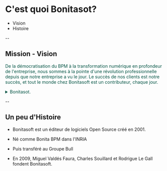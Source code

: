 # C'est quoi Bonitasot?

* Vision <!-- .element: class="fragment fade-in-then-semi-out" -->
* Histoire <!-- .element: class="fragment fade-in-then-semi-out" -->

--

## Mission - Vision
<p style="color:#035444;">De la démocratisation du BPM à la transformation numérique en profondeur de l'entreprise, nous sommes à la pointe d'une révolution professionnelle depuis que notre entreprise a vu le jour.
Le succès de nos clients est notre succès, et tout le monde chez Bonitasoft est un contributeur, chaque jour.</p>

<details style="color:#035444;">
  <summary>Bonitasot.</summary>
  <p>https://fr.bonitasoft.com/a-propos-bonitasoft</p>
</details>

<!-- .slide: data-background-image="assets/img/bonita_bg.jpg" -->

--

## Un peu d'Histoire

* Bonitasoft est un éditeur de logiciels Open Source créé en 2001. <!-- .element: class="fragment fade-up" -->

* Né comme Bonita BPM dans l'INRIA <!-- .element: class="fragment fade-up" -->

* Puis transféré au Groupe Bull <!-- .element: class="fragment fade-up" -->

* En 2009, Miguel Valdés Faura, Charles Souillard et Rodrigue Le Gall fondent Bonitasoft. <!-- .element: class="fragment fade-up" -->
